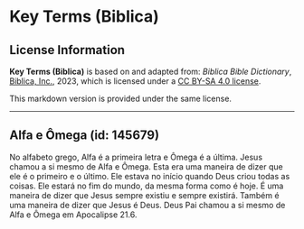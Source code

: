 # Key Terms (Biblica)

## License Information

**Key Terms (Biblica)** is based on and adapted from: _Biblica Bible Dictionary_, [Biblica, Inc.](https://www.biblica.com/), 2023, which is licensed under a [CC BY-SA 4.0 license](https://creativecommons.org/licenses/by-sa/4.0/legalcode.en).

This markdown version is provided under the same license.



--------------------------------

## Alfa e Ômega (id: 145679)

No alfabeto grego, Alfa é a primeira letra e Ômega é a última. Jesus chamou a si mesmo de Alfa e Ômega. Esta era uma maneira de dizer que ele é o primeiro e o último. Ele estava no início quando Deus criou todas as coisas. Ele estará no fim do mundo, da mesma forma como é hoje. É uma maneira de dizer que Jesus sempre existiu e sempre existirá. Também é uma maneira de dizer que Jesus é Deus. Deus Pai chamou a si mesmo de Alfa e Ômega em Apocalipse 21\.6\.


